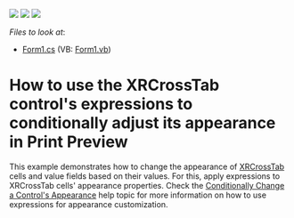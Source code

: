 <!-- default badges list -->
![](https://img.shields.io/endpoint?url=https://codecentral.devexpress.com/api/v1/VersionRange/128604193/19.2.3%2B)
[![](https://img.shields.io/badge/Open_in_DevExpress_Support_Center-FF7200?style=flat-square&logo=DevExpress&logoColor=white)](https://supportcenter.devexpress.com/ticket/details/E1992)
[![](https://img.shields.io/badge/📖_How_to_use_DevExpress_Examples-e9f6fc?style=flat-square)](https://docs.devexpress.com/GeneralInformation/403183)
<!-- default badges end -->
<!-- default file list -->
*Files to look at*:

* [Form1.cs](./CS/XRPivotGridEvents/Form1.cs) (VB: [Form1.vb](./VB/XRPivotGridEvents/Form1.vb))
<!-- default file list end -->
# How to use the XRCrossTab control's expressions to conditionally adjust its appearance in Print Preview


This example demonstrates how to change the appearance of [XRCrossTab](https://docs.devexpress.com/XtraReports/DevExpress.XtraReports.UI.XRCrossTab) cells and value fields based on their values. For this, apply expressions to XRCrossTab cells' appearance properties. Check the [Conditionally Change a Control's Appearance](https://docs.devexpress.com/XtraReports/119473/detailed-guide-to-devexpress-reporting/shape-report-data/shape-data-expression-bindings/conditionally-change-a-controls-appearance?v=18.2) help topic for more information on how to use expressions for appearance customization.

